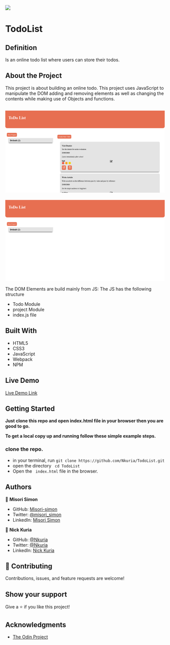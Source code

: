 
![](https://img.shields.io/badge/Microverse-blueviolet)

# TodoList

## Definition

Is an online todo list where users can store their todos.

## About the Project

This project is about building an online todo. This project uses JavaScript to manipulate the DOM adding and removing elements as well as changing the contents while making use of Objects and functions.

![screenshot](./images/capture1.png)
-
![screenshot](./images/capture2.png)

The DOM Elements are build mainly from JS:
The JS has the following structure

- Todo Module
- project Module
- index.js file

## Built With

- HTML5
- CSS3
- JavaScript
- Webpack
- NPM

## Live Demo

[Live Demo Link](https://nkuria.github.io/TodoList/)


## Getting Started

**Just clone this repo and open index.html file in your browser then you are good to go.**


**To get a local copy up and running follow these simple example steps.**

### clone the repo.
- in your terminal,  run
``` git clone https://github.com/Nkuria/TodoList.git ```
- open the directory
``` cd TodoList```
- Open the ``` index.html``` file in the browser.



## Authors

👤 **Misori Simon**

- GitHub: [Misori-simon](https://github.com/Misori-simon/)
- Twitter: [@misori_simon](https://twitter.com/misori_simon)
- LinkedIn: [Misori Simon](https://cm.linkedin.com/in/misori-simon-05906219b)

👤 **Nick Kuria**

- GitHub: [@Nkuria](https://github.com/Nkuria)
- Twitter: [@Nkuria](https://twitter.com/Nkuria3)
- LinkedIn: [Nick Kuria](https://www.linkedin.com/in/nick-kuria-a148931a9/)

## 🤝 Contributing

Contributions, issues, and feature requests are welcome!

## Show your support

Give a ⭐️ if you like this project!

## Acknowledgments

-  [The Odin Project](https://www.theodinproject.com/)
